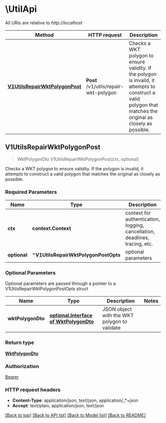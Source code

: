 # \UtilApi

All URIs are relative to *http://localhost*

Method | HTTP request | Description
------------- | ------------- | -------------
[**V1UtilsRepairWktPolygonPost**](UtilApi.md#V1UtilsRepairWktPolygonPost) | **Post** /v1/utils/repair-wkt-polygon | Checks a WKT polygon to ensure validity. If the polygon is invalid,  it attempts to construct a valid polygon that matches the original  as closely as possible.



## V1UtilsRepairWktPolygonPost

> WktPolygonDto V1UtilsRepairWktPolygonPost(ctx, optional)

Checks a WKT polygon to ensure validity. If the polygon is invalid,  it attempts to construct a valid polygon that matches the original  as closely as possible.

### Required Parameters


Name | Type | Description  | Notes
------------- | ------------- | ------------- | -------------
**ctx** | **context.Context** | context for authentication, logging, cancellation, deadlines, tracing, etc.
 **optional** | ***V1UtilsRepairWktPolygonPostOpts** | optional parameters | nil if no parameters

### Optional Parameters

Optional parameters are passed through a pointer to a V1UtilsRepairWktPolygonPostOpts struct


Name | Type | Description  | Notes
------------- | ------------- | ------------- | -------------
 **wktPolygonDto** | [**optional.Interface of WktPolygonDto**](WktPolygonDto.md)| JSON object with the WKT polygon to validate | 

### Return type

[**WktPolygonDto**](WktPolygonDTO.md)

### Authorization

[Bearer](../README.md#Bearer)

### HTTP request headers

- **Content-Type**: application/json, text/json, application/_*+json
- **Accept**: text/plain, application/json, text/json

[[Back to top]](#) [[Back to API list]](../README.md#documentation-for-api-endpoints)
[[Back to Model list]](../README.md#documentation-for-models)
[[Back to README]](../README.md)

